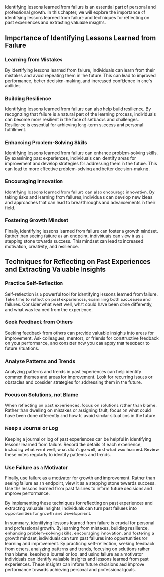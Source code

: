 
Identifying lessons learned from failure is an essential part of personal and professional growth. In this chapter, we will explore the importance of identifying lessons learned from failure and techniques for reflecting on past experiences and extracting valuable insights.

Importance of Identifying Lessons Learned from Failure
------------------------------------------------------

### Learning from Mistakes

By identifying lessons learned from failure, individuals can learn from their mistakes and avoid repeating them in the future. This can lead to improved performance, better decision-making, and increased confidence in one's abilities.

### Building Resilience

Identifying lessons learned from failure can also help build resilience. By recognizing that failure is a natural part of the learning process, individuals can become more resilient in the face of setbacks and challenges. Resilience is essential for achieving long-term success and personal fulfillment.

### Enhancing Problem-Solving Skills

Identifying lessons learned from failure can enhance problem-solving skills. By examining past experiences, individuals can identify areas for improvement and develop strategies for addressing them in the future. This can lead to more effective problem-solving and better decision-making.

### Encouraging Innovation

Identifying lessons learned from failure can also encourage innovation. By taking risks and learning from failures, individuals can develop new ideas and approaches that can lead to breakthroughs and advancements in their field.

### Fostering Growth Mindset

Finally, identifying lessons learned from failure can foster a growth mindset. Rather than seeing failure as an endpoint, individuals can view it as a stepping stone towards success. This mindset can lead to increased motivation, creativity, and resilience.

Techniques for Reflecting on Past Experiences and Extracting Valuable Insights
------------------------------------------------------------------------------

### Practice Self-Reflection

Self-reflection is a powerful tool for identifying lessons learned from failure. Take time to reflect on past experiences, examining both successes and failures. Consider what went well, what could have been done differently, and what was learned from the experience.

### Seek Feedback from Others

Seeking feedback from others can provide valuable insights into areas for improvement. Ask colleagues, mentors, or friends for constructive feedback on your performance, and consider how you can apply that feedback to future situations.

### Analyze Patterns and Trends

Analyzing patterns and trends in past experiences can help identify common themes and areas for improvement. Look for recurring issues or obstacles and consider strategies for addressing them in the future.

### Focus on Solutions, not Blame

When reflecting on past experiences, focus on solutions rather than blame. Rather than dwelling on mistakes or assigning fault, focus on what could have been done differently and how to avoid similar situations in the future.

### Keep a Journal or Log

Keeping a journal or log of past experiences can be helpful in identifying lessons learned from failure. Record the details of each experience, including what went well, what didn't go well, and what was learned. Review these notes regularly to identify patterns and trends.

### Use Failure as a Motivator

Finally, use failure as a motivator for growth and improvement. Rather than seeing failure as an endpoint, view it as a stepping stone towards success. Use the lessons learned from past failures to inform future decisions and improve performance.

By implementing these techniques for reflecting on past experiences and extracting valuable insights, individuals can turn past failures into opportunities for growth and development.

In summary, identifying lessons learned from failure is crucial for personal and professional growth. By learning from mistakes, building resilience, enhancing problem-solving skills, encouraging innovation, and fostering a growth mindset, individuals can turn past failures into opportunities for learning and improvement. By practicing self-reflection, seeking feedback from others, analyzing patterns and trends, focusing on solutions rather than blame, keeping a journal or log, and using failure as a motivator, individuals can identify valuable insights and lessons learned from past experiences. These insights can inform future decisions and improve performance towards achieving personal and professional goals.
